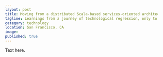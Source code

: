 ```yaml
---
layout: post
title: Moving from a distributed Scala-based services-oriented architecture to a monolithic Ruby on Rails app
tagline: Learnings from a journey of technological regression, only to emerge slightly less scalable than before.
category: technology
location: San Francisco, CA
image:
published: true
---
```


Text here.